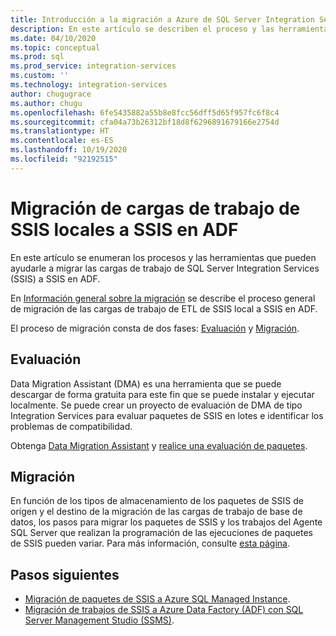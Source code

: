 ```yaml
---
title: Introducción a la migración a Azure de SQL Server Integration Services | Microsoft Docs
description: En este artículo se describen el proceso y las herramientas para migrar SQL Server Integration Services a Azure.
ms.date: 04/10/2020
ms.topic: conceptual
ms.prod: sql
ms.prod_service: integration-services
ms.custom: ''
ms.technology: integration-services
author: chugugrace
ms.author: chugu
ms.openlocfilehash: 6fe5435882a55b8e8fcc56dff5d65f957fc6f8c4
ms.sourcegitcommit: cfa04a73b26312bf18d8f6296891679166e2754d
ms.translationtype: HT
ms.contentlocale: es-ES
ms.lasthandoff: 10/19/2020
ms.locfileid: "92192515"
---
```

# <a name="migrate-on-premises-ssis-workloads-to-ssis-in-adf"></a>Migración de cargas de trabajo de SSIS locales a SSIS en ADF

En este artículo se enumeran los procesos y las herramientas que pueden ayudarle a migrar las cargas de trabajo de SQL Server Integration Services (SSIS) a SSIS en ADF.

En [Información general sobre la migración](/azure/data-factory/scenario-ssis-migration-overview) se describe el proceso general de migración de las cargas de trabajo de ETL de SSIS local a SSIS en ADF.

El proceso de migración consta de dos fases: [Evaluación](/azure/data-factory/scenario-ssis-migration-overview#assessment) y [Migración](/azure/data-factory/scenario-ssis-migration-overview#migration).

## <a name="assessment"></a>Evaluación

Data Migration Assistant (DMA) es una herramienta que se puede descargar de forma gratuita para este fin que se puede instalar y ejecutar localmente. Se puede crear un proyecto de evaluación de DMA de tipo Integration Services para evaluar paquetes de SSIS en lotes e identificar los problemas de compatibilidad.

Obtenga [Data Migration Assistant](../../dma/dma-overview.md) y [realice una evaluación de paquetes](../../dma/dma-assess-ssis.md).

## <a name="migration"></a>Migración

En función de los tipos de almacenamiento de los paquetes de SSIS de origen y el destino de la migración de las cargas de trabajo de base de datos, los pasos para migrar los paquetes de SSIS y los trabajos del Agente SQL Server que realizan la programación de las ejecuciones de paquetes de SSIS pueden variar. Para más información, consulte [esta página](/azure/data-factory/scenario-ssis-migration-overview#migration).

## <a name="next-steps"></a>Pasos siguientes

- [Migración de paquetes de SSIS a Azure SQL Managed Instance](/azure/dms/how-to-migrate-ssis-packages-managed-instance).
- [Migración de trabajos de SSIS a Azure Data Factory (ADF) con SQL Server Management Studio (SSMS)](/azure/data-factory/how-to-migrate-ssis-job-ssms).